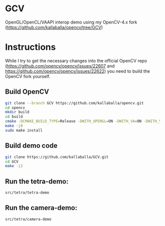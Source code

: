 # GCV
OpenGL/OpenCL/VAAPI interop demo using my OpenCV-4.x fork (https://github.com/kallaballa/opencv/tree/GCV)

# Instructions
While I try to get the necessary changes into the official OpenCV repo (https://github.com/opencv/opencv/issues/22607 and https://github.com/opencv/opencv/issues/22622) you need to build the OpenCV fork yourself.

## Build OpenCV

```bash
git clone --branch GCV https://github.com/kallaballa/opencv.git
cd opencv
mkdir build
cd build
cmake -DCMAKE_BUILD_TYPE=Release -DWITH_OPENGL=ON -DWITH_VA=ON -DWITH_VA_INTEL=ON -DWITH_QT=ON -DBUILD_PERF_TESTS=OFF -DBUILD_TESTS=OFF ..
make -j8
sudo make install
```

## Build demo code

```bash
git clone https://github.com/kallaballa/GCV.git
cd GCV
make -j2
```

## Run the tetra-demo:

```bash
src/tetra/tetra-demo
```

## Run the camera-demo:

```bash
src/tetra/camera-demo
```
